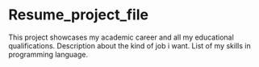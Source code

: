 # Resume_project_file

This project showcases my academic career and all my educational qualifications.
Description about the kind of job i want.
List of my skills in programming language.
